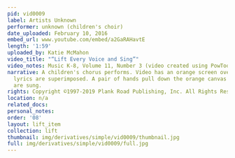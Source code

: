 ```yaml
---
pid: vid0009
label: Artists Unknown
performer: unknown (children's choir)
date_uploaded: February 10, 2016
embed_url: www.youtube.com/embed/a2GaRAHavtE
length: '1:59'
uploaded_by: Katie McMahon
video_title: "“Lift Every Voice and Sing”"
video_notes: Music K-8, Volume 11, Number 3 (video created using PowToons)
narrative: A children's chorus performs. Video has an orange screen over which the
  lyrics are superimposed. A pair of hands pull down the orange canvas as the lyrics
  are sung.
rights: Copyright ©1997-2019 Plank Road Publishing, Inc. All Rights Reserved
location: n/a
related_docs: 
personal_notes: 
order: '08'
layout: lift_item
collection: lift
thumbnail: img/derivatives/simple/vid0009/thumbnail.jpg
full: img/derivatives/simple/vid0009/full.jpg
---
```

